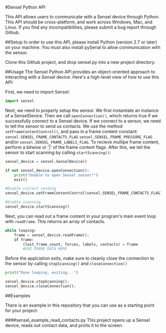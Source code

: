 #Sensel Python API

This API allows users to communicate with a Sensel device through Python. This API should be cross-platform, and work across Windows, Mac, and Linux. If you find any incompatibilities, please submit a bug report through Github.

##Setup
In order to use this API, please install Python (version 2.7 or later) on your machine. You must also install pySerial to allow communication with the sensor. 

Clone this Github project, and drop sensel.py into a new project directory.

##Usage
The Sensel Python API provides an object-oriented approach to interacting with a Sensel device. Here's a high-level view of how to use this API:

First, we need to import Sensel:

```python
import sensel
```

Next, we need to properly setup the sensor. We first instantiate an instance of a SenselDevice. Then we call `openConnection()`, which returns true if we successfully connect to a Sensel device. If we connect to a sensor, we need to tell the sensor to send us contacts. We use the method `setFrameContentControl()`, and pass in a frame content constant: `sensel.SENSEL_FRAME_CONTACTS_FLAG` `sensel.SENSEL_FRAME_PRESSURE_FLAG` and/or `sensel.SENSEL_FRAME_LABELS_FLAG`. To recieve multipe frame content, perform a bitwise or '|' of the frame content flags. After this, we tell the sensor to start scanning by calling `startScanning()`:

```python
sensel_device = sensel.SenselDevice()

if not sensel_device.openConnection():
    print("Unable to open Sensel sensor!")
    exit()

#Enable contact sending
sensel_device.setFrameContentControl(sensel.SENSEL_FRAME_CONTACTS_FLAG)

#Enable scanning
sensel_device.startScanning()
```

Next, you can read out a frame content in your program's main event loop with `readFrame`. This returns an array of contacts.

```python
while looping:
    frame = sensel_device.readFrame();
    if frame:
        (lost_frame_count, forces, labels, contacts) = frame
        #USE FRAME DATA HERE
```

Before the applciation exits, make sure to cleanly close the connection to the sensor by calling `stopScanning()` and `closeConnection()`

```python
print("Done looping, exiting...")

sensel_device.stopScanning();
sensel_device.closeConnection();
```

##Examples

There is an example in this repository that you can use as a starting point for your project:

####sensel_example_read_contacts.py
This project opens up a Sensel device, reads out contact data, and prints it to the screen.
